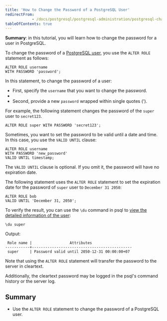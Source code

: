 ```yaml
---
title: 'How to Change the Password of a PostgreSQL User'
redirectFrom: 
            - /docs/postgresql/postgresql-administration/postgresql-change-password/
tableOfContents: true
---
```



**Summary**: in this tutorial, you will learn how to change the password for a user in PostgreSQL.





To change the password of a [PostgreSQL user](https://www.postgresqltutorial.com/postgresql-administration/postgresql-roles/), you use the `ALTER ROLE` statement as follows:





```
ALTER ROLE username
WITH PASSWORD 'password';
```





In this statement, to change the password of a user:





- First, specify the `username` that you want to change the password.
-
- Second, provide a new `password` wrapped within single quotes (').





For example, the following statement changes the password of the `super` user to `secret123`.





```
ALTER ROLE super WITH PASSWORD 'secret123';
```





Sometimes, you want to set the password to be valid until a date and time. In this case, you use the `VALID UNTIL` clause:





```
ALTER ROLE username
WITH PASSWORD 'new_password'
VALID UNTIL timestamp;
```





The `VALID UNTIL` clause is optional. If you omit it, the password will have no expiration date.





The following statement uses the `ALTER ROLE` statement to set the expiration date for the password of `super` user to `December 31 2050`:





```
ALTER ROLE bob
VALID UNTIL 'December 31, 2050';
```





To verify the result, you can use the `\du` command in psql to [view the detailed information of the user](https://www.postgresqltutorial.com/postgresql-administration/postgresql-list-users/):





```
\du super
```





Output:





```
 Role name |                 Attributes
-----------+---------------------------------------------
 super     | Password valid until 2050-12-31 00:00:00+07
```





Note that using the `ALTER ROLE` statement will transfer the password to the server in cleartext.





Additionally, the cleartext password may be logged in the psql's command history or the server log.





## Summary





- Use the `ALTER ROLE` statement to change the password of a PostgreSQL user.


